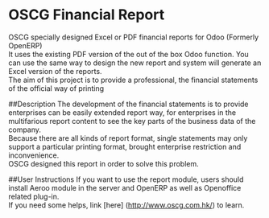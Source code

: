 # OSCG Financial Report
OSCG specially designed Excel or PDF financial reports for Odoo (Formerly OpenERP) <br>
It uses the existing PDF version of the out of the box Odoo function. You can use the same way to design the new report and system will generate an Excel version of the reports. <br>
The aim of this project is to provide a professional, the financial statements of the official way of printing<br>

##Description
The development of the financial statements is to provide enterprises can be easily extended report way, for enterprises in the multifarious report content to see the key parts of the business data of the company.<br>
Because there are all kinds of report format, single statements may only support a particular printing format, brought enterprise restriction and inconvenience.<br>
OSCG designed this report in order to solve this problem.<br>

##User Instructions
If you want to use the report module, users should install Aeroo module in the server and OpenERP as well as Openoffice related plug-in.<br>
If you need some helps, link [here] (http://www.oscg.com.hk/) to learn.



